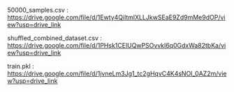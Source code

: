 50000_samples.csv : 
 https://drive.google.com/file/d/1Ewty4QiltmlXLLJkwSEaE9Zd9mMe9dOP/view?usp=drive_link
 
shuffled_combined_dataset.csv :
https://drive.google.com/file/d/1PHsk1CElUQwPSOvvkl6q0GdxWa82tbKa/view?usp=drive_link

train.pkl : 
https://drive.google.com/file/d/1jvneLm3Jg1_tc2gHqvC4K4sNOI_0AZ2m/view?usp=drive_link
